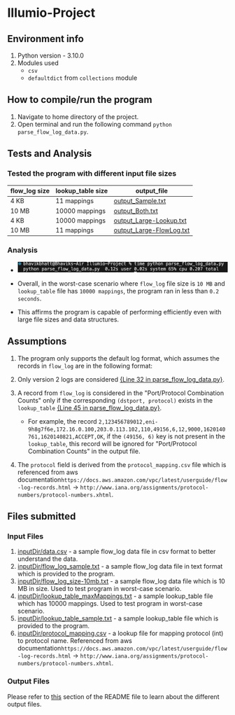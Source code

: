 # Illumio-Project

## Environment info

1. Python version - 3.10.0
2. Modules used 
    - `csv`
    - `defaultdict` from `collections` module

## How to compile/run the program

1. Navigate to home directory of the project.
2. Open terminal and run the following command `python parse_flow_log_data.py`. 

## Tests and Analysis

### Tested the program with different input file sizes

| flow_log size | lookup_table size | output_file |
|---------------|-------------------|-------------|
| 4 KB          | 11 mappings       |[output_Sample.txt](https://github.com/Bhavik-20/Illumio-Project/blob/main/outputDir/output_Sample.txt) |
| 10 MB         | 10000 mappings    |[output_Both.txt](https://github.com/Bhavik-20/Illumio-Project/blob/main/outputDir/output_Both.txt) |
| 4 KB          | 10000 mappings    |[output_Large-Lookup.txt](https://github.com/Bhavik-20/Illumio-Project/blob/main/outputDir/output_Large-Lookup.txt) |
| 10 MB         | 11 mappings       |[output_Large-FlowLog.txt](https://github.com/Bhavik-20/Illumio-Project/blob/main/outputDir/output_Large-FlowLog.txt) |

### Analysis

- ![Worst-case analysis](Readme-references/image.png)

- Overall, in the worst-case scenario where `flow_log` file size is `10 MB` and `lookup_table` file has `10000 mappings`, the program ran in less than `0.2 seconds`.

- This affirms the program is capable of performing efficiently even with large file sizes and data structures.

## Assumptions

1. The program only supports the default log format, which assumes the records in `flow_log` are in the following format:

2. Only version 2 logs are considered [{Line 32 in parse_flow_log_data.py}](https://github.com/Bhavik-20/Illumio-Project/blob/main/parse_flow_log_data.py#L32).

3. A record from `flow_log` is considered in the "Port/Protocol Combination Counts" only if the corresponding `(dstport, protocol)` exists in the `lookup_table`  [{Line 45 in parse_flow_log_data.py}](https://github.com/Bhavik-20/Illumio-Project/blob/main/parse_flow_log_data.py#L45).
    - For example, the record 
    `2,123456789012,eni-9h8g7f6e,172.16.0.100,203.0.113.102,110,49156,6,12,9000,1620140761,1620140821,ACCEPT,OK`, if the `(49156, 6)` key is not present in the `lookup_table`,
    this record will be ignored for "Port/Protocol Combination Counts" in the output file.

4. The `protocol` field is derived from the `protocol_mapping.csv` file which is referenced from aws documentation`https://docs.aws.amazon.com/vpc/latest/userguide/flow-log-records.html` -> `http://www.iana.org/assignments/protocol-numbers/protocol-numbers.xhtml`.

## Files submitted

### Input Files

1. [inputDir/data.csv](https://github.com/Bhavik-20/Illumio-Project/blob/main/inputDir/data.csv) - a sample flow_log data file in csv format to better understand the data.
2. [inputDir/flow_log_sample.txt](https://github.com/Bhavik-20/Illumio-Project/blob/main/inputDir/flow_log_sample.txt) - a sample flow_log data file in text format which is provided to the program.
3. [inputDir/flow_log_size-10mb.txt](https://github.com/Bhavik-20/Illumio-Project/blob/main/inputDir/flow_log_size-10mb.txt) - a sample flow_log data file which is 10 MB in size. Used to test program in worst-case scenario.
4. [inputDir/lookup_table_maxMappings.txt](https://github.com/Bhavik-20/Illumio-Project/blob/main/inputDir/lookup_table_maxMappings.txt) - a sample lookup_table file which has 10000 mappings. Used to test program in worst-case scenario.
5. [inputDir/lookup_table_sample.txt](https://github.com/Bhavik-20/Illumio-Project/blob/main/inputDir/lookup_table_maxMappings.txt) - a sample lookup_table file which is provided to the program.
6. [inputDir/protocol_mapping.csv](https://github.com/Bhavik-20/Illumio-Project/blob/main/inputDir/lookup_table_maxMappings.txt) - a lookup file for mapping protocol (int) to protocol name. Referenced from aws documentation`https://docs.aws.amazon.com/vpc/latest/userguide/flow-log-records.html` -> `http://www.iana.org/assignments/protocol-numbers/protocol-numbers.xhtml`.

### Output Files

Please refer to [this](https://github.com/Bhavik-20/Illumio-Project/blob/main/README.md#L19) section of the README file to learn about the different output files.